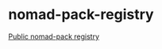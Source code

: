 # nomad-pack-registry
[Public nomad-pack registry ](https://learn.hashicorp.com/tutorials/nomad/nomad-pack-writing-packs)

